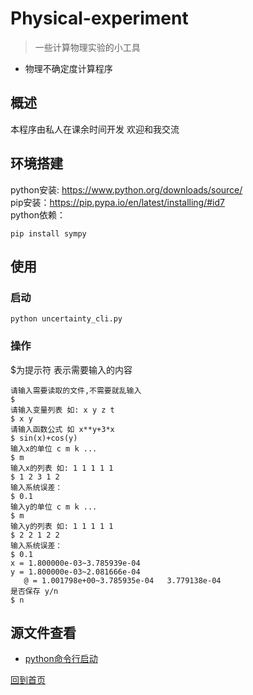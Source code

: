 # Physical-experiment
>一些计算物理实验的小工具
- 物理不确定度计算程序


## 概述
本程序由私人在课余时间开发 欢迎和我交流

## 环境搭建
python安装: <https://www.python.org/downloads/source/>  
pip安装：<https://pip.pypa.io/en/latest/installing/#id7>  
python依赖：  
```shell
pip install sympy
```

## 使用
### 启动
```shell
python uncertainty_cli.py
```
### 操作
$为提示符 表示需要输入的内容
```shell
请输入需要读取的文件,不需要就乱输入
$
请输入变量列表 如: x y z t
$ x y
请输入函数公式 如 x**y+3*x
$ sin(x)+cos(y)
输入x的单位 c m k ...
$ m
输入x的列表 如: 1 1 1 1 1
$ 1 2 3 1 2
输入系统误差：
$ 0.1
输入y的单位 c m k ...
$ m
输入y的列表 如: 1 1 1 1 1
$ 2 2 1 2 2
输入系统误差：
$ 0.1
x = 1.800000e-03~3.785939e-04
y = 1.800000e-03~2.081666e-04
   @ = 1.001798e+00~3.785935e-04   3.779138e-04
是否保存 y/n
$ n
```

## 源文件查看
- [python命令行启动](./uncertainty_cli.py)

[回到首页](#readme)
